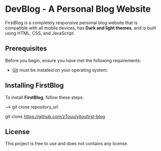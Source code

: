 # DevBlog - A Personal Blog Website

FirstBlog is a completely responsive personal blog website that is compatible with all mobile devices, has **Dark and light themes**, and is built using HTML, CSS, and JavaScript.

## Prerequisites

Before you begin, ensure you have met the following requirements:
<!--- These are just example requirements. Add, duplicate or remove as required --->

* [Git](https://git-scm.com/downloads "Download Git") must be installed on your operating system.

## Installing FirstBlog

To install **FirstBlog**, follow these steps:

--> git clone repository_url

git clone https://github.com/zTouu/vitoufirst-blog

## License

This project is free to use and does not contains any license.
